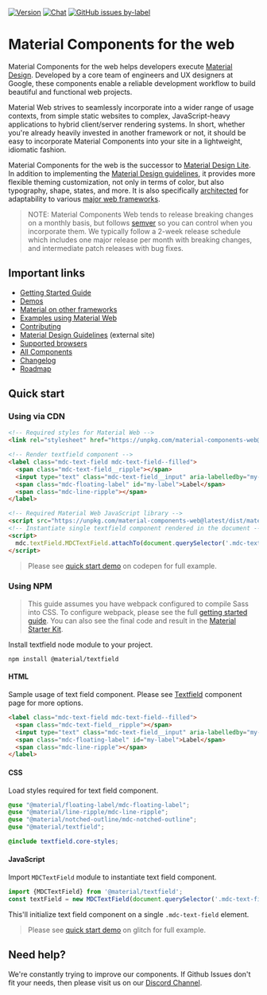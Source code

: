 [![Version](https://img.shields.io/npm/v/material-components-web.svg)](https://www.npmjs.com/package/material-components-web)
[![Chat](https://img.shields.io/discord/259087343246508035.svg)](https://discord.gg/material-components)
[![GitHub issues by-label](https://img.shields.io/github/issues-raw/material-components/material-components-web/bug)](https://github.com/material-components/material-components-web/issues?q=is%3Aissue+is%3Aopen+label%3A%22bug%22)

# Material Components for the web

Material Components for the web helps developers execute [Material Design](https://www.material.io).
Developed by a core team of engineers and UX designers at Google, these components enable a reliable development workflow to build beautiful and functional web projects.

Material Web strives to seamlessly incorporate into a wider range of usage contexts, from simple static websites to complex, JavaScript-heavy applications to hybrid client/server rendering systems. In short, whether you're already heavily invested in another framework or not, it should be easy to incorporate Material Components into your site in a lightweight, idiomatic fashion.

Material Components for the web is the successor to [Material Design Lite](https://getmdl.io/). In addition to implementing the [Material Design guidelines](https://material.io/design), it provides more flexible theming customization, not only in terms of color, but also typography, shape, states, and more. It is also specifically [architected](docs/code/architecture.md) for adaptability to various [major web frameworks](docs/framework-wrappers.md).

> NOTE: Material Components Web tends to release breaking changes on a monthly basis, but follows
> [semver](https://semver.org/) so you can control when you incorporate them.
> We typically follow a 2-week release schedule which includes one major release per month with breaking changes,
> and intermediate patch releases with bug fixes.

## Important links

- [Getting Started Guide](docs/getting-started.md)
- [Demos](https://material-components.github.io/material-components-web-catalog)
- [Material on other frameworks](docs/framework-wrappers.md)
- [Examples using Material Web](docs/examples.md)
- [Contributing](CONTRIBUTING.md)
- [Material Design Guidelines](https://material.io/design) (external site)
- [Supported browsers](docs/supported-browsers.md)
- [All Components](packages/)
- [Changelog](./CHANGELOG.md)
- [Roadmap](./ROADMAP.md)

## Quick start

### Using via CDN

```html
<!-- Required styles for Material Web -->
<link rel="stylesheet" href="https://unpkg.com/material-components-web@latest/dist/material-components-web.min.css">

<!-- Render textfield component -->
<label class="mdc-text-field mdc-text-field--filled">
  <span class="mdc-text-field__ripple"></span>
  <input type="text" class="mdc-text-field__input" aria-labelledby="my-label">
  <span class="mdc-floating-label" id="my-label">Label</span>
  <span class="mdc-line-ripple"></span>
</label>

<!-- Required Material Web JavaScript library -->
<script src="https://unpkg.com/material-components-web@latest/dist/material-components-web.min.js"></script>
<!-- Instantiate single textfield component rendered in the document -->
<script>
  mdc.textField.MDCTextField.attachTo(document.querySelector('.mdc-text-field'));
</script>
```

> Please see [quick start demo](https://codepen.io/abhiomkar/pen/gQWarJ) on codepen for full example.

### Using NPM

> This guide assumes you have webpack configured to compile Sass into CSS. To configure webpack, please see the full [getting started guide](docs/getting-started.md). You can also see the final code and result in the [Material Starter Kit](https://glitch.com/~material-starter-kit).

Install textfield node module to your project.

```
npm install @material/textfield
```

#### HTML

Sample usage of text field component. Please see [Textfield](packages/mdc-textfield) component page for more options.

```html
<label class="mdc-text-field mdc-text-field--filled">
  <span class="mdc-text-field__ripple"></span>
  <input type="text" class="mdc-text-field__input" aria-labelledby="my-label">
  <span class="mdc-floating-label" id="my-label">Label</span>
  <span class="mdc-line-ripple"></span>
</label>
```

#### CSS

Load styles required for text field component.

```scss
@use "@material/floating-label/mdc-floating-label";
@use "@material/line-ripple/mdc-line-ripple";
@use "@material/notched-outline/mdc-notched-outline";
@use "@material/textfield";

@include textfield.core-styles;

```

#### JavaScript

Import `MDCTextField` module to instantiate text field component.

```js
import {MDCTextField} from '@material/textfield';
const textField = new MDCTextField(document.querySelector('.mdc-text-field'));
```

This'll initialize text field component on a single `.mdc-text-field` element.

> Please see [quick start demo](https://glitch.com/~mdc-web-quick-start) on glitch for full example.

## Need help?

We're constantly trying to improve our components. If Github Issues don't fit your needs, then please visit us on our [Discord Channel](https://discord.gg/material-components).
